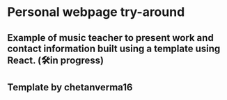 # Personal webpage try-around 

## Example of music teacher to present work and contact information built using a template using React. (🛠️in progress)

## Template by chetanverma16 






